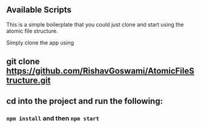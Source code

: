 ## Available Scripts

This is a simple boilerplate that you could just clone and start using the atomic file structure.

Simply clone the app using 

## git clone https://github.com/RishavGoswami/AtomicFileStructure.git

## cd into the project and run the following:

### `npm install` and then `npm start`
